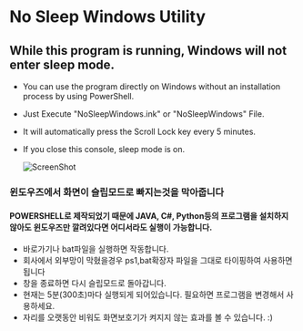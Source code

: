 ﻿# No Sleep Windows Utility

##    While this program is running, Windows will not enter sleep mode.

+ You can use the program directly on Windows without an installation process by using PowerShell.
+ Just Execute "NoSleepWindows.ink" or "NoSleepWindows" File.
+ It will automatically press the Scroll Lock key every 5 minutes.
+ If you close this console, sleep mode is on.
  
  ![ScreenShot](https://github.com/user-attachments/assets/aa5b0fba-6289-4d7e-a673-d95753bdf9c5)

### 윈도우즈에서 화면이 슬립모드로 빠지는것을 막아줍니다
#### POWERSHELL로 제작되었기 때문에 JAVA, C#, Python등의 프로그램을 설치하지 않아도 윈도우즈만 깔려있다면 어디서라도 실행이 가능합니다.

+ 바로가기나 bat파일을 실행하면 작동합니다.
+ 회사에서 외부망이 막혔을경우 ps1,bat확장자 파일을 그대로 타이핑하여 사용하면 됩니다
+ 창을 종료하면 다시 슬립모드로 돌아갑니다. 
+ 현재는 5분(300초)마다 실행되게 되어있습니다. 필요하면 프로그램을 변경해서 사용하세요.
+ 자리를 오랫동안 비워도 화면보호기가 켜지지 않는 효과를 볼 수 있습니다. :)
